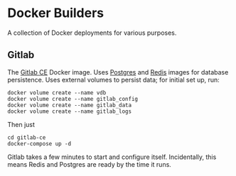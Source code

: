 # Docker Builders

A collection of Docker deployments for various purposes.

## Gitlab

The [Gitlab CE][gitlab_ce] Docker image. Uses [Postgres][]
and [Redis][] images for database persistence. Uses external volumes
to persist data; for initial set up, run:

    docker volume create --name vdb
    docker volume create --name gitlab_config
    docker volume create --name gitlab_data
    docker volume create --name gitlab_logs

Then just

    cd gitlab-ce
    docker-compose up -d

Gitlab takes a few minutes to start and configure
itself. Incidentally, this means Redis and Postgres are ready by the
time it runs.


[gitlab_ce]: https://hub.docker.com/r/gitlab/gitlab-ce/
[Postgres]: https://hub.docker.com/_/postgres/
[Redis]: https://hub.docker.com/_/redis/
